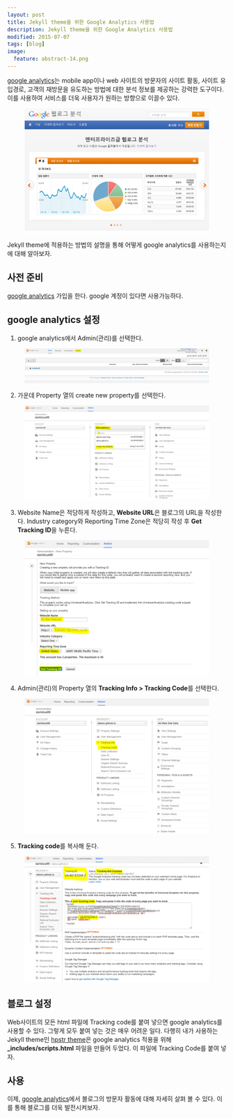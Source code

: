 ```yaml
---
layout: post
title: Jekyll theme을 위한 Google Analytics 사용법
description: Jekyll theme을 위한 Google Analytics 사용법
modified: 2015-07-07
tags: [blog]
image:
  feature: abstract-14.png
---
```


[google analytics](http://www.google.com/intl/ko_ALL/analytics/features/index.html)는 mobile app이나 web 사이트의 방문자의 사이트 활동, 사이트 유입경로, 고객의 재방문을 유도하는 방법에 대한 분석 정보를 제공하는 강력한 도구이다. 이를 사용하여 서비스를 더욱 사용자가 원하는 방향으로 이끌수 있다. 

<figure>
	<img src="/images/googleanalytics1.PNG" alt="">
</figure>

Jekyll theme에 적용하는 방법의 설명을 통해 어떻게 google analytics를 사용하는지에 대해 알아보자.  

## 사전 준비

[google analytics](http://www.google.com/intl/ko_ALL/analytics/index.html) 가입을 한다. google 계정이 있다면 사용가능하다. 

## google analytics 설정

1. google analytics에서 Admin(관리)를 선택한다. 

<figure>
	<img src="/images/googleanalytics2.PNG" alt="">
</figure>

2. 가운데 Property 열의 create new property를 선택한다. 

<figure>
	<img src="/images/googleanalytics3.PNG" alt="">
</figure>

3. Website Name은 적당하게 작성하고, **Website URL**은 블로그의 URL을 작성한다. Industry category와 Reporting Time Zone은 적당히 작성 후 **Get Tracking ID**을 누른다. 

<figure>
	<img src="/images/googleanalytics4.PNG" alt="">
</figure>

4. Admin(관리)의 Property 열의 **Tracking Info > Tracking Code**를 선택한다.

<figure>
	<img src="/images/googleanalytics5.PNG" alt="">
</figure>

5. **Tracking code**를 복사해 둔다. 

<figure>
	<img src="/images/googleanalytics6.PNG" alt="">
</figure>

## 블로그 설정

Web사이트의 모든 html 파일에 Tracking code를 붙여 넣으면 google analytics를 사용할 수 있다. 그렇게 모두 붙여 넣는 것은 매우 어려운 일다. 다행히 내가 사용하는 Jekyll theme인 [hpstr theme](https://mmistakes.github.io/hpstr-jekyll-theme/)은 google analytics 적용을 위해  **_includes/scripts.html** 파일을 만들어 두었다. 이 파일에 Tracking Code를 붙여 넣자. 

## 사용

이제, [google analytics](http://www.google.com/intl/ko_ALL/analytics/index.html)에서 블로그의 방문자 활동에 대해 자세히 살펴 볼 수 있다. 이를 통해 블로그를 더욱 발전시켜보자. 